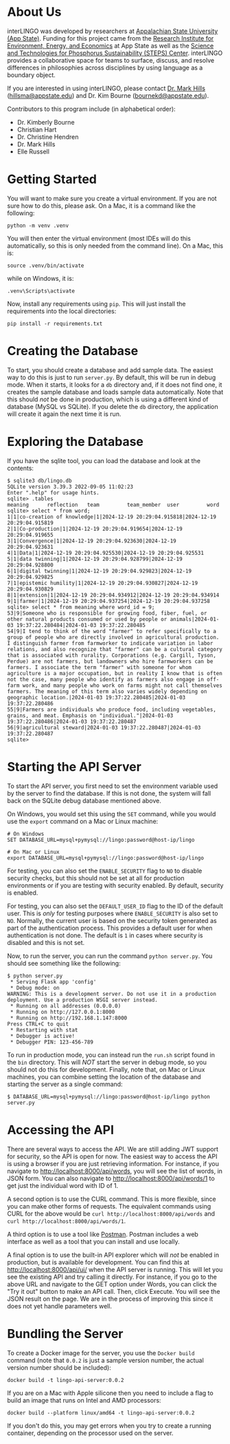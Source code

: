 # About Us
interLINGO was developed by researchers at 
[Appalachian State University (App State)](https://www.appstate.edu/). 
Funding for this project came from the 
[Research Institute for Environment, Energy, and Economics](https://rieee.appstate.edu/) 
at App State as well as the 
[Science and Technologies for Phosphorus Sustainability (STEPS) Center](https://steps-center.org/). 
interLINGO provides a collaborative space for teams to surface, discuss, 
and resolve differences in philosophies across disciplines by using language 
as a boundary object. 

If you are interested in using interLINGO, please contact 
[Dr. Mark Hills](https://cs.appstate.edu/hillsma/) (hillsma@appstate.edu) 
and Dr. Kim Bourne (bournekd@appstate.edu).

Contributors to this program include (in alphabetical order):
* Dr. Kimberly Bourne
* Christian Hart
* Dr. Christine Hendren
* Dr. Mark Hills
* Elle Russell

# Getting Started
You will want to make sure you create a virtual environment. If you are not
sure how to do this, please ask. On a Mac, it is a command like the following:
```angular2html
python -m venv .venv
```

You will then enter the virtual environment (most IDEs will do this automatically,
so this is only needed from the command line). On a Mac, this is:
```angular2html
source .venv/bin/activate
```
while on Windows, it is:
```angular2html
.venv\Scripts\activate
```

Now, install any requirements using `pip`. This will just install the requirements
into the local directories:
```angular2html
pip install -r requirements.txt
```

# Creating the Database

To start, you should create a database and add sample data. The easiest way to
do this is just to run `server.py`. By default, this will be run in debug mode.
When it starts, it looks for a `db` directory and, if it does not find one, it
creates the sample database and loads sample data automatically. Note that this
should _not_ be done in production, which is using a different kind of database
(MySQL vs SQLite). If you delete the `db` directory, the application will create
it again the next time it is run.

# Exploring the Database

If you have the sqlite tool, you can load the database and look at the contents:

```angular2html
$ sqlite3 db/lingo.db
SQLite version 3.39.3 2022-09-05 11:02:23
Enter ".help" for usage hints.
sqlite> .tables
meaning      reflection   team         team_member  user         word       
sqlite> select * from word;
1|1|co-creation of knowledge|1|2024-12-19 20:29:04.915818|2024-12-19 20:29:04.915819
2|1|Co-production|1|2024-12-19 20:29:04.919654|2024-12-19 20:29:04.919655
3|1|Convergence|1|2024-12-19 20:29:04.923630|2024-12-19 20:29:04.923631
4|1|Data|1|2024-12-19 20:29:04.925530|2024-12-19 20:29:04.925531
5|1|data twinning|1|2024-12-19 20:29:04.928799|2024-12-19 20:29:04.928800
6|1|digital twinning|1|2024-12-19 20:29:04.929823|2024-12-19 20:29:04.929825
7|1|epistemic humility|1|2024-12-19 20:29:04.930827|2024-12-19 20:29:04.930829
8|1|extension|1|2024-12-19 20:29:04.934912|2024-12-19 20:29:04.934914
9|1|farmer|1|2024-12-19 20:29:04.937254|2024-12-19 20:29:04.937258
sqlite> select * from meaning where word_id = 9;
53|9|Someone who is responsible for growing food, fiber, fuel, or other natural products consumed or used by people or animals|2024-01-03 19:37:22.280484|2024-01-03 19:37:22.280485
54|9|I tend to think of the word "farmer" to refer specifically to a group of people who are directly involved in agricultural production. I distinguish farmer from farmworker to indicate variation in labor relations, and also recognize that "farmer" can be a cultural category that is associated with rurality. Corporations (e.g. Cargill, Tyson, Perdue) are not farmers, but landowners who hire farmworkers can be farmers. I associate the term "farmer" with someone for whom agriculture is a major occupation, but in reality I know that is often not the case, many people who identify as farmers also engage in off-farm work, and many people who work on farms might not call themselves farmers. The meaning of this term also varies widely depending on geographic location.|2024-01-03 19:37:22.280485|2024-01-03 19:37:22.280486
55|9|Farmers are individuals who produce food, including vegetables, grains, and meat. Emphasis on "individual."|2024-01-03 19:37:22.280486|2024-01-03 19:37:22.280487
56|9|agricultural steward|2024-01-03 19:37:22.280487|2024-01-03 19:37:22.280487
sqlite>
```

# Starting the API Server

To start the API server, you first need to set the environment variable
used by the server to find the database. If this is not done, the system
will fall back on the SQLite debug database mentioned above.

On Windows, you would set
this using the `SET` command, while you would use the `export` command
on a Mac or Linux machine:
```
# On Windows
SET DATABASE_URL=mysql+pymysql://lingo:password@host-ip/lingo

# On Mac or Linux
export DATABASE_URL=mysql+pymysql://lingo:password@host-ip/lingo
```

For testing, you can also set the `ENABLE_SECURITY` flag to `NO` to
disable security checks, but this should not be set at all for
production environments or if you are testing with security enabled.
By default, security is enabled.

For testing, you can also set the `DEFAULT_USER_ID` flag to the ID
of the default user. This is _only_ for testing purposes where
`ENABLE_SECURITY` is also set to `NO`. Normally, the current user is
based on the security token generated as part of the authentication
process. This provides a default user for when authentication is not
done. The default is `1` in cases where security is disabled and this
is not set.

Now, to run the server, you can run the command `python server.py`. 
You should see something like the following:
```angular2html
$ python server.py
 * Serving Flask app 'config'
 * Debug mode: on
WARNING: This is a development server. Do not use it in a production deployment. Use a production WSGI server instead.
 * Running on all addresses (0.0.0.0)
 * Running on http://127.0.0.1:8000
 * Running on http://192.168.1.147:8000
Press CTRL+C to quit
 * Restarting with stat
 * Debugger is active!
 * Debugger PIN: 123-456-789
```

To run in production mode, you can instead run the `run.sh` script found in
the `bin` directory. This will _NOT_ start the server in debug mode, so you
should not do this for development. Finally, note that, on Mac or Linux
machines, you can combine setting the location of the database and starting
the server as a single command:

```
$ DATABASE_URL=mysql+pymysql://lingo:password@host-ip/lingo python server.py
```

# Accessing the API

There are several ways to access the API. We are still adding JWT support for security,
so the API is open for now. The easiest way to access the API is using a browser if
you are just retrieving information. For instance, if you navigate 
to [http://localhost:8000/api/words](http://localhost:8000/api/words),
you will see the list of words, in JSON form. You can also navigate
to [http://localhost:8000/api/words/1](http://localhost:8000/api/words/1) to
get just the individual word with ID of 1.

A second option is to use the CURL command. This is more flexible, since you can
make other forms of requests. The equivalent commands using CURL for the above
would be `curl http://localhost:8000/api/words` and `curl http://localhost:8000/api/words/1`.

A third option is to use a tool like [Postman](https://www.postman.com/). Postman
includes a web interface as well as a tool that you can install and use locally.

A final option is to use the built-in API explorer which will _not_ be enabled in
production, but is available for development. You can find this
at [http://localhost:8000/api/ui/](http://localhost:8000/api/ui/) when the API server
is running. This will let you see the existing API and try calling it directly.
For instance, if you go to the above URL and navigate to the GET option under Words,
you can click the "Try it out" button to make an API call. Then, click Execute. You will
see the JSON result on the page. We are in the process of improving this since it does
not yet handle parameters well.

# Bundling the Server

To create a Docker image for the server, you use the `Docker build`
command (note that `0.0.2` is just a sample version number, the
actual version number should be included):
```
docker build -t lingo-api-server:0.0.2
```
If you are on a Mac with Apple silicone then you need to include
a flag to build an image that runs on Intel and AMD processors:
```
docker build --platform linux/amd64 -t lingo-api-server:0.0.2
```
If you don't do this, you may get errors when you try to create
a running container, depending on the processor used on the
server.
